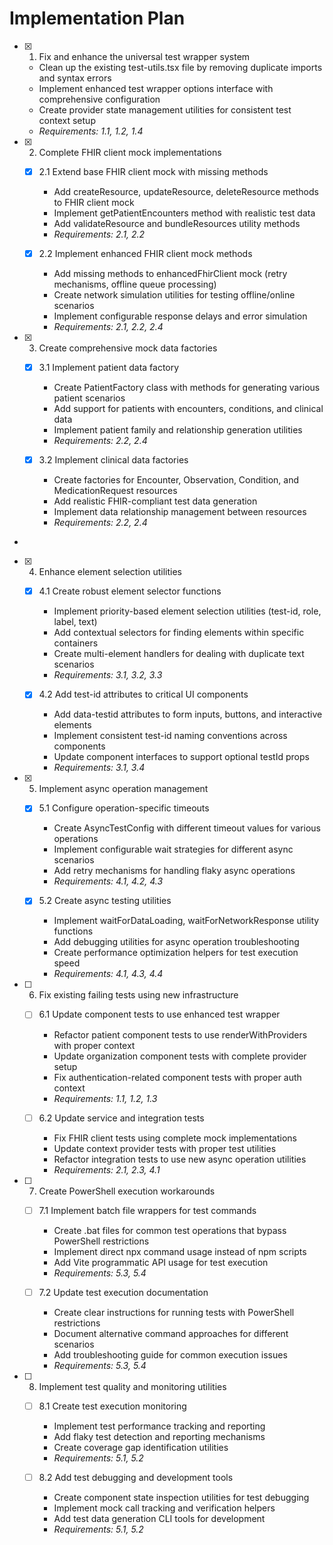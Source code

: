 # Implementation Plan

- [x] 1. Fix and enhance the universal test wrapper system





  - Clean up the existing test-utils.tsx file by removing duplicate imports and syntax errors
  - Implement enhanced test wrapper options interface with comprehensive configuration
  - Create provider state management utilities for consistent test context setup
  - _Requirements: 1.1, 1.2, 1.4_

- [x] 2. Complete FHIR client mock implementations







  - [x] 2.1 Extend base FHIR client mock with missing methods


    - Add createResource, updateResource, deleteResource methods to FHIR client mock
    - Implement getPatientEncounters method with realistic test data
    - Add validateResource and bundleResources utility methods
    - _Requirements: 2.1, 2.2_

  - [x] 2.2 Implement enhanced FHIR client mock methods


    - Add missing methods to enhancedFhirClient mock (retry mechanisms, offline queue processing)
    - Create network simulation utilities for testing offline/online scenarios
    - Implement configurable response delays and error simulation
    - _Requirements: 2.1, 2.2, 2.4_

- [x] 3. Create comprehensive mock data factories





  - [x] 3.1 Implement patient data factory


    - Create PatientFactory class with methods for generating various patient scenarios
    - Add support for patients with encounters, conditions, and clinical data
    - Implement patient family and relationship generation utilities
    - _Requirements: 2.2, 2.4_

  - [x] 3.2 Implement clinical data factories


    - Create factories for Encounter, Observation, Condition, and MedicationRequest resources
    - Add realistic FHIR-compliant test data generation
    - Implement data relationship management between resources
    - _Requirements: 2.2, 2.4_
-

- [x] 4. Enhance element selection utilities




  - [x] 4.1 Create robust element selector functions


    - Implement priority-based element selection utilities (test-id, role, label, text)
    - Add contextual selectors for finding elements within specific containers
    - Create multi-element handlers for dealing with duplicate text scenarios
    - _Requirements: 3.1, 3.2, 3.3_

  - [x] 4.2 Add test-id attributes to critical UI components


    - Add data-testid attributes to form inputs, buttons, and interactive elements
    - Implement consistent test-id naming conventions across components
    - Update component interfaces to support optional testId props
    - _Requirements: 3.1, 3.4_

- [x] 5. Implement async operation management





  - [x] 5.1 Configure operation-specific timeouts


    - Create AsyncTestConfig with different timeout values for various operations
    - Implement configurable wait strategies for different async scenarios
    - Add retry mechanisms for handling flaky async operations
    - _Requirements: 4.1, 4.2, 4.3_

  - [x] 5.2 Create async testing utilities


    - Implement waitForDataLoading, waitForNetworkResponse utility functions
    - Add debugging utilities for async operation troubleshooting
    - Create performance optimization helpers for test execution speed
    - _Requirements: 4.1, 4.3, 4.4_

- [ ] 6. Fix existing failing tests using new infrastructure
  - [ ] 6.1 Update component tests to use enhanced test wrapper
    - Refactor patient component tests to use renderWithProviders with proper context
    - Update organization component tests with complete provider setup
    - Fix authentication-related component tests with proper auth context
    - _Requirements: 1.1, 1.2, 1.3_

  - [ ] 6.2 Update service and integration tests
    - Fix FHIR client tests using complete mock implementations
    - Update context provider tests with proper test utilities
    - Refactor integration tests to use new async operation utilities
    - _Requirements: 2.1, 2.3, 4.1_

- [ ] 7. Create PowerShell execution workarounds
  - [ ] 7.1 Implement batch file wrappers for test commands
    - Create .bat files for common test operations that bypass PowerShell restrictions
    - Implement direct npx command usage instead of npm scripts
    - Add Vite programmatic API usage for test execution
    - _Requirements: 5.3, 5.4_

  - [ ] 7.2 Update test execution documentation
    - Create clear instructions for running tests with PowerShell restrictions
    - Document alternative command approaches for different scenarios
    - Add troubleshooting guide for common execution issues
    - _Requirements: 5.3, 5.4_

- [ ] 8. Implement test quality and monitoring utilities
  - [ ] 8.1 Create test execution monitoring
    - Implement test performance tracking and reporting
    - Add flaky test detection and reporting mechanisms
    - Create coverage gap identification utilities
    - _Requirements: 5.1, 5.2_

  - [ ] 8.2 Add test debugging and development tools
    - Create component state inspection utilities for test debugging
    - Implement mock call tracking and verification helpers
    - Add test data generation CLI tools for development
    - _Requirements: 5.1, 5.2_